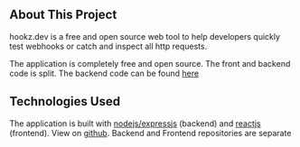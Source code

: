 ## About This Project

hookz.dev is a free and open source web tool to help developers quickly test webhooks or catch and inspect all http requests.

The application is completely free and open source. The front and backend code is split. The backend code can be found <a href="#">here</a>

## Technologies Used

The application is built with <a href="https://expressjs.com/">nodejs/expressjs</a> (backend)
and <a href="https://reactjs.org/">reactjs</a> (frontend). View
on <a href="https://github.com/rasheeda">github</a>. Backend and
Frontend repositories are separate
